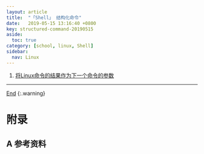 ```yaml
---
layout: article
title:  "「Shell」 结构化命令"
date:   2019-05-15 13:16:40 +0800
key: structured-command-20190515
aside:
  toc: true
category: [school, linux, Shell]
sidebar:
  nav: Linux
---
```

<span id="head"></span>
<!--more-->


1. [将Linux命令的结果作为下一个命令的参数](https://my.oschina.net/leopardsaga/blog/112335)    


-------------------  
[End](#head)
{:.warning}  


# 附录
## A 参考资料
